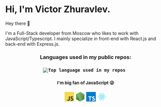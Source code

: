 # Hi, I'm Victor Zhuravlev.

Hey there 👋

I'm a Full-Stack developer from Moscow who likes to work with JavaScript/Typescript. I mainly specialize in front-end with React.js and back-end with Express.js.

<div align="center">
  <h3>Languages used in my public repos:</b>
  <br />
  <br />
  <code><img width="" src="https://github-readme-stats.vercel.app/api/top-langs/?username=viczhuravlev&layout=compact" alt="Top language used in my repos" /> </code>
  <br />  
  <br />
  <small>I'm big fan of JavaScript 😜</small>
  <br />
  <br />	
  <code><img height="30" src="https://raw.githubusercontent.com/github/explore/80688e429a7d4ef2fca1e82350fe8e3517d3494d/topics/javascript/javascript.png"></code>
  <code><img height="30" src="https://raw.githubusercontent.com/github/explore/80688e429a7d4ef2fca1e82350fe8e3517d3494d/topics/nodejs/nodejs.png"></code>   
  <code><img height="30" src="https://raw.githubusercontent.com/github/explore/80688e429a7d4ef2fca1e82350fe8e3517d3494d/topics/typescript/typescript.png"></code>
  <code><img height="30" src="https://raw.githubusercontent.com/github/explore/80688e429a7d4ef2fca1e82350fe8e3517d3494d/topics/react/react.png"></code>
</div>
